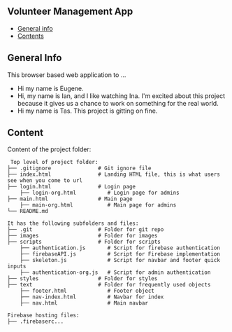 ## Volunteer Management App

* [General info](#general-info)
* [Contents](#content)

## General Info
This browser based web application to ...
* Hi my name is Eugene.
* Hi, my name is Ian, and I like watching Ina. I'm excited about this project because it gives us a chance to work on something for the real world.
* Hi my name is Tas. This project is gitting on fine.

## Content
Content of the project folder:

```
 Top level of project folder: 
├── .gitignore               # Git ignore file
├── index.html               # Landing HTML file, this is what users see when you come to url
├── login.html               # Login page
    ├── login-org.html          # Login page for admins
├── main.html                # Main page
    ├── main-org.html           # Main page for admins
└── README.md

It has the following subfolders and files:
├── .git                     # Folder for git repo
├── images                   # Folder for images
├── scripts                  # Folder for scripts
    ├── authentication.js       # Script for firebase authentication
    ├── firebaseAPI.js          # Script for Firebase implementation
    ├── skeleton.js             # Script for navbar and footer quick inputs
    ├── authentication-org.js   # Script for admin authentication
├── styles                   # Folder for styles
├── text                     # Folder for frequently used objects
    ├── footer.html             # Footer object
    ├── nav-index.html          # Navbar for index
    ├── nav.html                # Main navbar

Firebase hosting files: 
├── .firebaserc...


```
